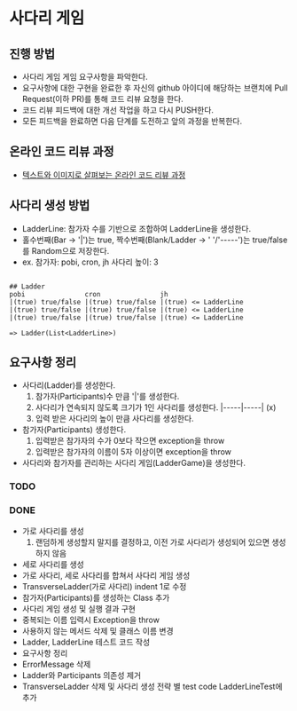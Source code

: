 # 사다리 게임

## 진행 방법

* 사다리 게임 게임 요구사항을 파악한다.
* 요구사항에 대한 구현을 완료한 후 자신의 github 아이디에 해당하는 브랜치에 Pull Request(이하 PR)를 통해 코드 리뷰 요청을 한다.
* 코드 리뷰 피드백에 대한 개선 작업을 하고 다시 PUSH한다.
* 모든 피드백을 완료하면 다음 단계를 도전하고 앞의 과정을 반복한다.

## 온라인 코드 리뷰 과정

* [텍스트와 이미지로 살펴보는 온라인 코드 리뷰 과정](https://github.com/nextstep-step/nextstep-docs/tree/master/codereview)

## 사다리 생성 방법
- LadderLine: 참가자 수를 기반으로 조합하여 LadderLine을 생성한다.
- 홀수번째(Bar -> '|')는 true, 짝수번째(Blank/Ladder -> '     '/'-----')는 true/false를 Random으로 저장한다.
- ex. 참가자: pobi, cron, jh 사다리 높이: 3

```

## Ladder
pobi               cron               jh
|(true) true/false |(true) true/false |(true) <= LadderLine
|(true) true/false |(true) true/false |(true) <= LadderLine
|(true) true/false |(true) true/false |(true) <= LadderLine

=> Ladder(List<LadderLine>)
```


## 요구사항 정리
- 사다리(Ladder)를 생성한다.
    1. 참가자(Participants)수 만큼 '|'를 생성한다.
    2. 사다리가 연속되지 않도록 크기가 1인 사다리를 생성한다. |-----|-----| (x)
    3. 입력 받은 사다리의 높이 만큼 사다리를 생성한다.
- 참가자(Participants) 생성한다.
    1. 입력받은 참가자의 수가 0보다 작으면 exception을 throw
    2. 입력받은 참가자의 이름이 5자 이상이면 exception을 throw
- 사다리와 참가자를 관리하는 사다리 게임(LadderGame)을 생성한다.

### TODO
### DONE
- 가로 사다리를 생성
    1. 랜덤하게 생성할지 말지를 결정하고, 이전 가로 사다리가 생성되어 있으면 생성하지 않음
- 세로 사다리를 생성
- 가로 사다리, 세로 사다리를 합쳐서 사다리 게임 생성
- TransverseLadder(가로 사다리) indent 1로 수정
- 참가자(Participants)를 생성하는 Class 추가
- 사다리 게임 생성 및 실행 결과 구현
- 중복되는 이름 입력시 Exception을 throw
- 사용하지 않는 메서드 삭제 및 클래스 이름 변경
- Ladder, LadderLine 테스트 코드 작성
- 요구사항 정리
- ErrorMessage 삭제
- Ladder와 Participants 의존성 제거
- TransverseLadder 삭제 및 사다리 생성 전략 별 test code LadderLineTest에 추가
